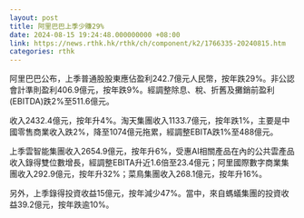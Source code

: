 ```yaml
---
layout: post
title: 阿里巴巴上季少賺29%
date: 2024-08-15 19:24:48.000000000 +08:00
link: https://news.rthk.hk/rthk/ch/component/k2/1766335-20240815.htm
categories: rthk
---
```


阿里巴巴公布，上季普通股股東應佔盈利242.7億元人民幣，按年跌29%。非公認會計準則盈利406.9億元，按年跌9%。經調整除息、稅、折舊及攤銷前盈利(EBITDA)跌2%至511.6億元。

收入2432.4億元，按年升4%。淘天集團收入1133.7億元，按年跌1%，主要是中國零售商業收入跌2%，降至1074億元拖累，經調整EBITA跌1%至488億元。

上季雲智能集團收入2654.9億元，按年升6%，受惠AI相關產品在內的公共雲產品收入錄得雙位數增長，經調整EBITA升近1.6倍至23.4億元；阿里國際數字商業集團收入292.9億元，按年升32%；菜鳥集團收入268.1億元，按年升16%。

另外，上季錄得投資收益15億元，按年減少47%。當中，來自螞蟻集團的投資收益39.2億元，按年跌逾10%。
